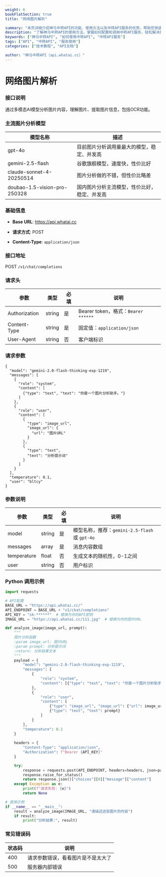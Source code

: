 ```yaml
---
weight: 6
bookFlatSection: true
title: "网络图片解析"

summary: "本页详细介绍神马中转API的功能、使用方法以及中转API服务的优势，帮助您快速上手并提升效率。"
description: "了解神马中转API的使用方法，掌握如何配置和调用中转API服务，轻松解决接口调用难题。"
keywords: ["神马中转API", "如何使用中转API", "中转API服务"]
tags: ["API", "中转API", "服务使用"]
categories: ["技术教程", "API文档"]

author: "神马中转API（api.whatai.cc）"
---
```


# 网络图片解析


### **接口说明**

通过多模态AI模型分析图片内容，理解图片、提取图片信息，包括OCR功能。

### **主流图片分析模型**

| **模型名称** | **描述** |
| --- | --- |
| gpt-4o | 目前图片分析调用量最大的模型，稳定、并发高 |
| gemini-2.5-flash | 谷歌旗舰模型，速度快，性价比好 |
| claude-sonnet-4-20250514 | 图片分析做的不错，但性价比略差 |
| doubao-1.5-vision-pro-250328 | 国内图片分析主流模型，性价比好，稳定、并发高 |

### **基础信息**

*   **Base URL**: https://api.whatai.cc

*   **请求方式**: POST

*   **Content-Type**: `application/json`

### **接口地址**

POST `/v1/chat/completions`

### **请求头**

| **参数** | **类型** | **必填** | **说明** |
| --- | --- | --- | --- |
| Authorization | string | 是 | Bearer token，格式：`Bearer ******` |
| Content-Type | string | 是 | 固定值：`application/json` |
| User-Agent | string | 否 | 客户端标识 |

### **请求参数**

```
{
  "model": "gemini-2.0-flash-thinking-exp-1219",
  "messages": [
    {
      "role": "system",
      "content": [
        {"type": "text", "text": "你是一个图片分析助手。"}
      ]
    },
    {
      "role": "user",
      "content": [
        {
          "type": "image_url",
          "image_url": {
            "url": "图片URL"
          }
        },
        {
          "type": "text",
          "text": "分析提示词"
        }
      ]
    }
  ],
  "temperature": 0.1,
  "user": "bltcy"
}
```

### **参数说明**

| **参数** | **类型** | **必填** | **说明** |
| --- | --- | --- | --- |
| model | string | 是 | 模型名称，推荐：`gemini-2.5-flash` 或 `gpt-4o` |
| messages | array | 是 | 消息内容数组 |
| temperature | float | 否 | 生成文本的随机性，0-1之间 |
| user | string | 否 | 用户标识 |

### **Python 调用示例**

```python
import requests

# API配置
BASE_URL = "https://api.whatai.cc/"
API_ENDPOINT = BASE_URL + "v1/chat/completions"
API_KEY = "sk-******"  # 替换为你的API密钥
IMAGE_URL = "https://api.whatai.cc/111.jpg"  # 替换为你的图片URL

def analyze_image(image_url, prompt):
    """
    图片分析函数
    :param image_url: 图片URL
    :param prompt: 分析提示词
    :return: 分析结果文本
    """
    payload = {
        "model": "gemini-2.0-flash-thinking-exp-1219",
        "messages": [
            {
                "role": "system",
                "content": [{"type": "text", "text": "你是一个图片分析助手。"}]
            },
            {
                "role": "user",
                "content": [
                    {"type": "image_url", "image_url": {"url": image_url}},
                    {"type": "text", "text": prompt}
                ]
            }
        ],
        "temperature": 0.1
    }
    
    headers = {
        "Content-Type": "application/json",
        "Authorization": f"Bearer {API_KEY}"
    }

    try:
        response = requests.post(API_ENDPOINT, headers=headers, json=payload)
        response.raise_for_status()
        return response.json()["choices"][0]["message"]["content"]
    except Exception as e:
        print(f"请求失败: {e}")
        return None

# 使用示例
if __name__ == "__main__":
    result = analyze_image(IMAGE_URL, "请描述这张图片的内容")
    if result:
        print("分析结果:", result)

```

### **常见错误码**

| **状态码** | **说明** |
| --- | --- |
| 400 | 请求参数错误，看看图片是不是太大了 |
| 500 | 服务器内部错误 |